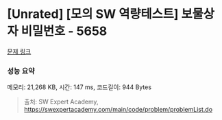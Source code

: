 # [Unrated] [모의 SW 역량테스트] 보물상자 비밀번호 - 5658 

[문제 링크](https://swexpertacademy.com/main/code/problem/problemDetail.do?contestProbId=AWXRUN9KfZ8DFAUo) 

### 성능 요약

메모리: 21,268 KB, 시간: 147 ms, 코드길이: 944 Bytes



> 출처: SW Expert Academy, https://swexpertacademy.com/main/code/problem/problemList.do